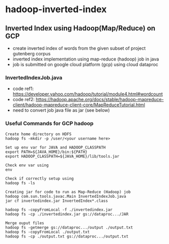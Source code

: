 # hadoop-inverted-index

## Inverted Index using Hadoop(Map/Reduce) on GCP
* create inverted index of words from the given subset of project gutenberg corpus
* inverted index implementation using map-reduce (hadoop) job in java
* job is submitted on google cloud platform (gcp) using cloud dataproc

### InvertedIndexJob.java
* code ref1: https://developer.yahoo.com/hadoop/tutorial/module4.html#wordcount
* code ref2: https://hadoop.apache.org/docs/stable/hadoop-mapreduce-client/hadoop-mapreduce-client-core/MapReduceTutorial.html
* need to convert job java file as jar (see below)

### Useful Commands for GCP hadoop
```
Create home directory on HDFS
hadoop fs -mkdir -p /user/<your username here>

Set up env var for JAVA and HADOOP_CLASSPATH
export PATH=${JAVA_HOME}/bin:${PATH}
export HADOOP_CLASSPATH=${JAVA_HOME}/lib/tools.jar

Check env var using
env

Check if correctly setup using
hadoop fs -ls

Creating jar for code to run as Map-Reduce (Hadoop) job
hadoop com.sun.tools.javac.Main InvertedIndexJob.java
jar cf invertedindex.jar InvertedIndex*.class

hadoop fs -copyFromLocal -f ./invertedindex.jar
hadoop fs -cp ./invertedindex.jar gs://dataproc.../JAR

Merge ouput files
hadoop fs -getmerge gs://dataproc.../output ./output.txt
hadoop fs -copyFromLocal ./output.txt
hadoop fs -cp ./output.txt gs://dataproc.../output.txt
```
